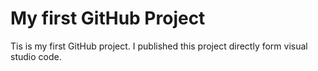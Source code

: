 # My first GitHub Project
Tis is my first GitHub project. I published this project directly form visual studio code.